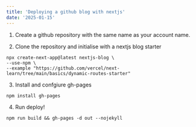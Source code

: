 ```yaml
---
title: 'Deploying a github blog with nextjs'
date: '2025-01-15'
---
```


1. Create a github repository with the same name as your account name.

2. Clone the repository and initialise with a nextjs blog starter

```
npx create-next-app@latest nextjs-blog \
--use-npm \
--example "https://github.com/vercel/next-learn/tree/main/basics/dynamic-routes-starter"
```

3. Install and confgiure gh-pages

`npm install gh-pages`

4. Run deploy!

`npm run build && gh-pages -d out --nojekyll`
